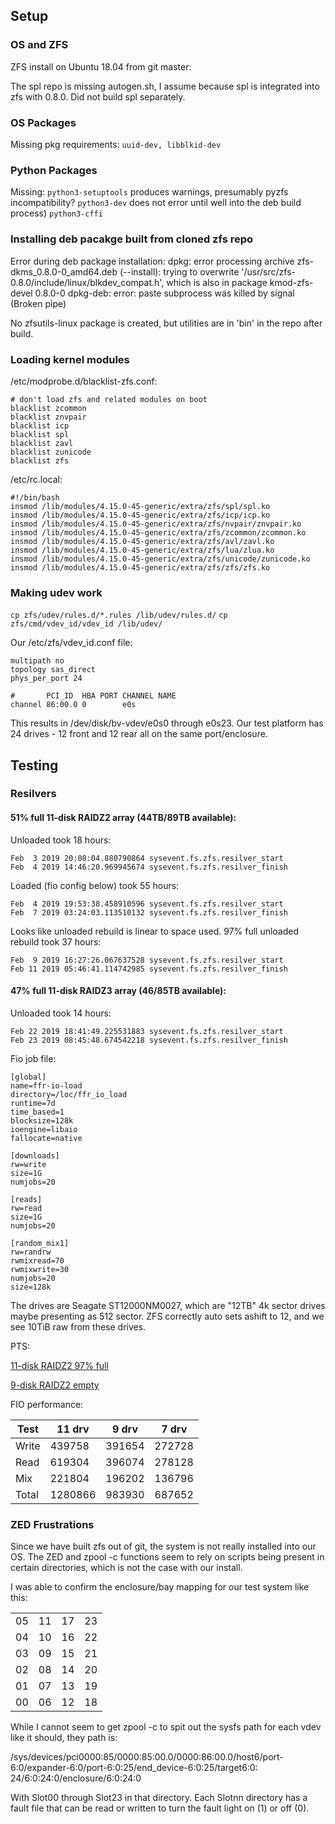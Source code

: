 ## Setup

### OS and ZFS

ZFS install on Ubuntu 18.04 from git master:

The spl repo is missing autogen.sh, I assume because spl is integrated into zfs with 0.8.0. Did not build spl separately.

### OS Packages

Missing pkg requirements:
`uuid-dev, libblkid-dev`

### Python Packages

Missing:
`python3-setuptools` produces warnings, presumably pyzfs incompatibility?
`python3-dev` does not error until well into the deb build process)
`python3-cffi`

### Installing deb pacakge built from cloned zfs repo

Error during deb package installation: 
dpkg: error processing archive zfs-dkms_0.8.0-0_amd64.deb (--install):
 trying to overwrite '/usr/src/zfs-0.8.0/include/linux/blkdev_compat.h', which is also in package kmod-zfs-devel 0.8.0-0
dpkg-deb: error: paste subprocess was killed by signal (Broken pipe)

No zfsutils-linux package is created, but utilities are in 'bin' in the repo after build.

### Loading kernel modules

/etc/modprobe.d/blacklist-zfs.conf:
```
# don't load zfs and related modules on boot
blacklist zcommon
blacklist znvpair
blacklist icp
blacklist spl
blacklist zavl
blacklist zunicode
blacklist zfs
```

/etc/rc.local:
```
#!/bin/bash
insmod /lib/modules/4.15.0-45-generic/extra/zfs/spl/spl.ko
insmod /lib/modules/4.15.0-45-generic/extra/zfs/icp/icp.ko
insmod /lib/modules/4.15.0-45-generic/extra/zfs/nvpair/znvpair.ko
insmod /lib/modules/4.15.0-45-generic/extra/zfs/zcommon/zcommon.ko
insmod /lib/modules/4.15.0-45-generic/extra/zfs/avl/zavl.ko
insmod /lib/modules/4.15.0-45-generic/extra/zfs/lua/zlua.ko
insmod /lib/modules/4.15.0-45-generic/extra/zfs/unicode/zunicode.ko
insmod /lib/modules/4.15.0-45-generic/extra/zfs/zfs/zfs.ko
```

### Making udev work

`cp zfs/udev/rules.d/*.rules /lib/udev/rules.d/`
`cp zfs/cmd/vdev_id/vdev_id /lib/udev/`

Our /etc/zfs/vdev_id.conf file:
```
multipath no
topology sas_direct
phys_per_port 24

#       PCI_ID  HBA PORT CHANNEL NAME
channel 86:00.0 0        e0s
```

This results in /dev/disk/bv-vdev/e0s0 through e0s23. Our test platform has 24 drives - 12 front and 12 rear all on the same port/enclosure.

## Testing

### Resilvers

#### 51% full 11-disk RAIDZ2 array (44TB/89TB available):

Unloaded took 18 hours:
```
Feb  3 2019 20:08:04.880790864 sysevent.fs.zfs.resilver_start
Feb  4 2019 14:46:20.969945674 sysevent.fs.zfs.resilver_finish
```

Loaded (fio config below) took 55 hours:
```
Feb  4 2019 19:53:38.458910596 sysevent.fs.zfs.resilver_start
Feb  7 2019 03:24:03.113510132 sysevent.fs.zfs.resilver_finish
```

Looks like unloaded rebuild is linear to space used. 97% full unloaded rebuild took 37 hours:

```
Feb  9 2019 16:27:26.067637528 sysevent.fs.zfs.resilver_start
Feb 11 2019 05:46:41.114742985 sysevent.fs.zfs.resilver_finish
```

#### 47% full 11-disk RAIDZ3 array (46/85TB available):

Unloaded took 14 hours:
```
Feb 22 2019 18:41:49.225531883 sysevent.fs.zfs.resilver_start
Feb 23 2019 08:45:48.674542218 sysevent.fs.zfs.resilver_finish
```

Fio job file:
```
[global]
name=ffr-io-load
directory=/loc/ffr_io_load
runtime=7d
time_based=1
blocksize=128k
ioengine=libaio
fallocate=native

[downloads]
rw=write
size=1G
numjobs=20

[reads]
rw=read
size=1G
numjobs=20

[random_mix1]
rw=randrw
rwmixread=70
rwmixwrite=30
numjobs=20
size=128k
```

The drives are Seagate ST12000NM0027, which are "12TB" 4k sector drives maybe presenting as 512 sector. ZFS correctly auto sets ashift to 12, and we see 10TiB raw from these drives.

PTS:

[11-disk RAIDZ2 97% full](https://openbenchmarking.org/result/1902140-SP-11DISKRAI64)

[9-disk RAIDZ2 empty](https://openbenchmarking.org/result/1902145-SP-9DISKRAID82)

FIO performance:


| Test | 11 drv | 9 drv | 7 drv |
|---|---|---|---|
|Write | 439758 | 391654 | 272728 |
|Read | 619304 | 396074 | 278128 |
|Mix | 221804 | 196202 | 136796 |
|Total | 1280866 | 983930 | 687652 |


### ZED Frustrations

Since we have built zfs out of git, the system is not really installed into our OS. The ZED and zpool -c functions seem to rely on scripts being present in certain directories, which is not the case with our install.

I was able to confirm the enclosure/bay mapping for our test system like this:

| | | | |
|---|---|---|---|
|05|11|17|23|
|04|10|16|22|
|03|09|15|21|
|02|08|14|20|
|01|07|13|19|
|00|06|12|18|

While I cannot seem to get zpool -c to spit out the sysfs path for each vdev like it should, they path is:

/sys/devices/pci0000:85/0000:85:00.0/0000:86:00.0/host6/port-6:0/expander-6:0/port-6:0:25/end_device-6:0:25/target6:0:
24/6:0:24:0/enclosure/6:0:24:0

With Slot00 through Slot23 in that directory. Each Slotnn directory has a fault file that can be read or written to turn the fault light on (1) or off (0).
